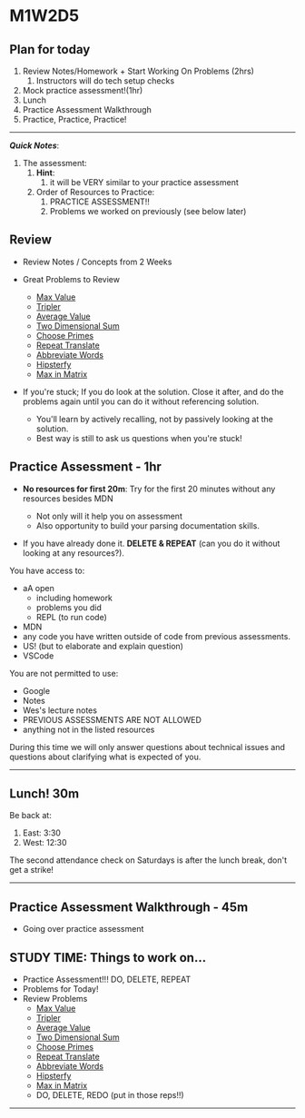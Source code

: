 # M1W2D5

## Plan for today

  1. Review Notes/Homework + Start Working On Problems (2hrs)
     1. Instructors will do tech setup checks
  2. Mock practice assessment!(1hr)
  4. Lunch
  5. Practice Assessment Walkthrough
  6. Practice, Practice, Practice!

---

**_Quick Notes_**:
1. The assessment: 
   1. **Hint**: 
      1. it will be VERY similar to your practice assessment
   2. Order of Resources to Practice: 
      1. PRACTICE ASSESSMENT!!
      2. Problems we worked on previously (see below later)

## Review
- Review Notes / Concepts from 2 Weeks
- Great Problems to Review
  - [Max Value](https://open.appacademy.io/learn/js-py---pt-apr-2022-online/week-2---intermediate-functions/max-value)
  - [Tripler](https://open.appacademy.io/learn/js-py---pt-apr-2022-online/week-2---intermediate-functions/tripler)
  - [Average Value](https://open.appacademy.io/learn/js-py---pt-apr-2022-online/week-2---intermediate-functions/avg-val)
  - [Two Dimensional Sum](https://open.appacademy.io/learn/js-py---pt-apr-2022-online/week-2---intermediate-functions/two-dimensional-sum)
  - [Choose Primes](https://open.appacademy.io/learn/js-py---pt-apr-2022-online/week-2---intermediate-functions/choose-primes)
  - [Repeat Translate](https://open.appacademy.io/learn/js-py---pt-apr-2022-online/week-2---intermediate-functions/repeating-translate)
  - [Abbreviate Words](https://open.appacademy.io/learn/js-py---pt-apr-2022-online/week-2---intermediate-functions/abbreviate-words)
  - [Hipsterfy](https://open.appacademy.io/learn/js-py---pt-apr-2022-online/week-2---intermediate-functions/hipsterfy)
  - [Max in Matrix](https://open.appacademy.io/learn/js-py---pt-apr-2022-online/week-2---intermediate-functions/max-in-matrix)

- If you're stuck; If you do look at the solution. Close it after, and do the problems again until you can do it without referencing solution.
  - You'll learn by actively recalling, not by passively looking at the solution.
  - Best way is still to ask us questions when you're stuck!

## Practice Assessment - 1hr

- **No resources for first 20m**: Try for the first 20 minutes without any resources besides MDN
  - Not only will it help you on assessment
  - Also opportunity to build your parsing documentation skills.

- If you have already done it. **DELETE & REPEAT** (can you do it without looking at any resources?).

You have access to:

- aA open
  - including homework
  - problems you did
  - REPL (to run code)
- MDN
- any code you have written outside of code from previous assessments.
- US! (but to elaborate and explain question)
- VSCode


You are not permitted to use:
- Google
- Notes
- Wes's lecture notes
- PREVIOUS ASSESSMENTS ARE NOT ALLOWED
- anything not in the listed resources

During this time we will only answer questions about technical issues and
questions about clarifying what is expected of you.

---


## Lunch! 30m

Be back at:

1. East: 3:30
2. West: 12:30

The second attendance check on Saturdays is after the lunch break, don't get a strike!

---



## Practice Assessment Walkthrough - 45m
- Going over practice assessment


## STUDY TIME: Things to work on...
- Practice Assessment!!! DO, DELETE, REPEAT
- Problems for Today!
- Review Problems
    - [Max Value](https://open.appacademy.io/learn/js-py---pt-apr-2022-online/week-2---intermediate-functions/max-value)
  - [Tripler](https://open.appacademy.io/learn/js-py---pt-apr-2022-online/week-2---intermediate-functions/tripler)
  - [Average Value](https://open.appacademy.io/learn/js-py---pt-apr-2022-online/week-2---intermediate-functions/avg-val)
  - [Two Dimensional Sum](https://open.appacademy.io/learn/js-py---pt-apr-2022-online/week-2---intermediate-functions/two-dimensional-sum)
  - [Choose Primes](https://open.appacademy.io/learn/js-py---pt-apr-2022-online/week-2---intermediate-functions/choose-primes)
  - [Repeat Translate](https://open.appacademy.io/learn/js-py---pt-apr-2022-online/week-2---intermediate-functions/repeating-translate)
  - [Abbreviate Words](https://open.appacademy.io/learn/js-py---pt-apr-2022-online/week-2---intermediate-functions/abbreviate-words)
  - [Hipsterfy](https://open.appacademy.io/learn/js-py---pt-apr-2022-online/week-2---intermediate-functions/hipsterfy)
  - [Max in Matrix](https://open.appacademy.io/learn/js-py---pt-apr-2022-online/week-2---intermediate-functions/max-in-matrix)
  - DO, DELETE, REDO (put in those reps!!)

---

